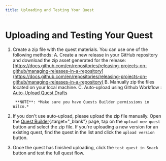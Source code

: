 ```yaml
---
title: Uploading and Testing Your Quest
---
```


# Uploading and Testing Your Quest

1. Create a zip file with the quest materials. You can use one of the following methods:
    A. Create a new release in your GitHub repository and download the zip asset generated for the release: [https://docs.github.com/en/repositories/releasing-projects-on-github/managing-releases-in-a-repository](https://docs.github.com/en/repositories/releasing-projects-on-github/managing-releases-in-a-repository)
    B. Manually zip the files located on your local machine.
    C. Auto-upload using Github Workflow : [Auto-Upload Quest Drafts](Quests%20Creation/Auto-Upload%20Quest%20Drafts.md)
        
        **NOTE**: *Make sure you have Quests Builder permissions in Wilco.*
        
2. If you don't use auto-upload, please upload the zip file manually. Open the [Quest Builder](https://app.wilco.gg/quest-builder){:target="_blank"} page, tap on the `upload new quest` button and select the zip file. If you're uploading a new version for an existing quest, find the quest in the list and click the `upload version` button.
3. Once the quest has finished uploading, click the `test quest in Snack` button and test the full quest flow.
